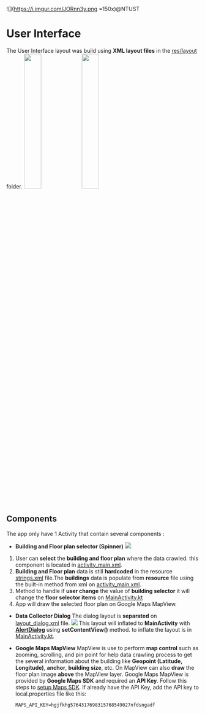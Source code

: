 ![](https://i.imgur.com/JORnn3y.png =150x)@NTUST
# User Interface
The User Interface layout was build using **XML layout files** in the [res/layout](https://github.com/danangwijaya750/Mobile_RSSI_Crawler/tree/main/app/src/main/res/layout) folder.
<img src="https://i.imgur.com/uuIkR0d.png" width="30%"><img src="https://i.imgur.com/hhngQj5.png" width="30%">


## Components
The app only have 1 Activity that contain several components :
- **Building and Floor plan selector (Spinner)**
  ![](https://i.imgur.com/7gA2iAn.png)
1. User can **select** the **building and floor plan** where the data crawled. this component is located in [activity_main.xml](https://github.com/danangwijaya750/Mobile_RSSI_Crawler/blob/main/app/src/main/res/layout/activity_main.xml#L21).
2. **Building and Floor plan** data is still **hardcoded** in the resource [strings.xml](https://github.com/danangwijaya750/Mobile_RSSI_Crawler/blob/main/app/src/main/res/values/strings.xml#L14) file.The **buildings** data is populate from **resource** file using the built-in method from xml on [activity_main.xml](https://github.com/danangwijaya750/Mobile_RSSI_Crawler/blob/main/app/src/main/res/layout/activity_main.xml#L36).
3. Method to handle if **user change** the value of **building selector** it will change the **floor selector items** on [MainActivity.kt](https://github.com/danangwijaya750/Mobile_RSSI_Crawler/blob/main/app/src/main/java/com/dngwjy/datasetcollector/MainActivity.kt#L92)
4. App will draw the selected floor plan on Google Maps MapView.

- **Data Collector Dialog**
  The dialog layout is **separated** on [layout_dialog.xml](https://github.com/danangwijaya750/Mobile_RSSI_Crawler/blob/main/app/src/main/res/layout/layout_dialog.xml) file.
  ![](https://i.imgur.com/3XM2iIX.png)
  This layout will inflated to **MainActivity** with [**AlertDialog**](https://developer.android.com/reference/android/app/AlertDialog) using **setContentView()** method. to inflate the layout is in [MainActivity.kt](https://github.com/danangwijaya750/Mobile_RSSI_Crawler/blob/main/app/src/main/java/com/dngwjy/datasetcollector/MainActivity.kt#L349).

- **Google Maps MapView**
  MapView is use to perform **map control** such as zooming, scrolling, and pin point for help data crawling process to get the several information about the building like **Geopoint (Latitude, Longitude)**, **anchor**, **building size**, etc. On MapView can also **draw** the floor plan image **above** the MapView layer.
  Google Maps MapView is provided by **Google Maps SDK** and required an **API Key**.
  Follow this steps to [setup Maps SDK](https://developers.google.com/maps/documentation/android-sdk/start). If already have the API Key, add the API key to local.properties file like this:
    ```
    MAPS_API_KEY=hgjfkhg5764317698315768549027nfdsngadf
    ```
 


